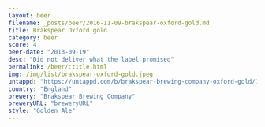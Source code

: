 ```yaml
---
layout: beer
filename: _posts/beer/2016-11-09-brakspear-oxford-gold.md
title: Brakspear Oxford gold
category: beer
score: 4
beer-date: "2013-09-19"
desc: "Did not deliver what the label promised"
permalink: /beer/:title.html
img: /img/list/brakspear-oxford-gold.jpeg
untappd: "https://untappd.com/b/brakspear-brewing-company-oxford-gold/14933"
country: "England"
brewery: "Brakspear Brewing Company"
breweryURL: "breweryURL"
style: "Golden Ale"
---
```

